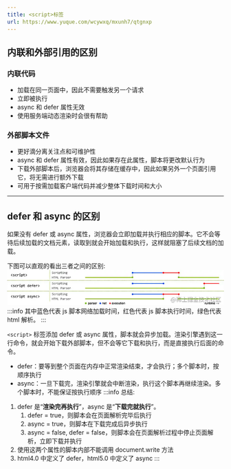 ```yaml
---
title: <script>标签
url: https://www.yuque.com/wcywxq/mxunh7/qtgnxp
---
```


<a name="KwomP"></a>

## 内联和外部引用的区别

<a name="jVPBg"></a>

### 内联代码

- 加载在同一页面中，因此不需要触发另一个请求
- 立即被执行
- async 和 defer 属性无效
- 使用服务端动态渲染时会很有帮助 <a name="uoroU"></a>

### 外部脚本文件

- 更好滴分离关注点和可维护性
- async 和 defer 属性有效，因此如果存在此属性，脚本将更改默认行为
- 下载外部脚本后，浏览器会将其存储在缓存中，因此如果另外一个页面引用它，将无需进行额外下载
- 可用于按需加载客户端代码并减少整体下载时间和大小

***

<a name="mO3nd"></a>

## defer 和 async 的区别

如果没有 defer 或 async 属性，浏览器会立即加载并执行相应的脚本。它不会等待后续加载的文档元素，读取到就会开始加载和执行，这样就阻塞了后续文档的加载。

下图可以直观的看出三者之间的区别:
![image.png](../assets/qtgnxp/1647787938122-fc0ec65e-ea76-4f88-9779-0ac34cd18417.png)
:::info
其中蓝色代表 js 脚本网络加载时间，红色代表 js 脚本执行时间，绿色代表 html 解析。
:::

`<script>` 标签添加 defer 或 async 属性，脚本就会异步加载。渲染引擎遇到这一行命令，就会开始下载外部脚本，但不会等它下载和执行，而是直接执行后面的命令。

- defer：要等到整个页面在内存中正常渲染结束，才会执行；多个脚本时，按顺序执行
- async：一旦下载完，渲染引擎就会中断渲染，执行这个脚本再继续渲染。多个脚本时，不能保证按执行顺序
  :::info
  总结:

1. defer 是“**渲染完再执行**”，async 是“**下载完就执行**”。
   1. defer = true，则脚本会在页面解析完毕后执行
   2. async = true，则脚本在下载完成后异步执行
   3. async = false, defer = false，则脚本会在页面解析过程中停止页面解析，立即下载并执行
2. 使用这两个属性的脚本内部不能调用 document.write 方法
3. html4.0 中定义了 defer，html5.0 中定义了 async
   :::
